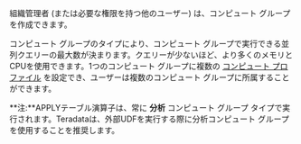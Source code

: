 組織管理者 (または必要な権限を持つ他のユーザー) は、コンピュート グループを作成できます。

コンピュート グループのタイプにより、コンピュート グループで実行できる並列クエリーの最大数が決まります。クエリーが少ないほど、より多くのメモリとCPUを使用できます。1つのコンピュート グループに複数の [コンピュート プロファイル](dvl1640281718303.md) を設定でき、ユーザーは複数のコンピュート グループに所属することができます。

**注:**APPLYテーブル演算子は、常に **分析** コンピュート グループ タイプで実行されます。Teradataは、外部UDFを実行する際に分析コンピュート グループを使用することを推奨します。

